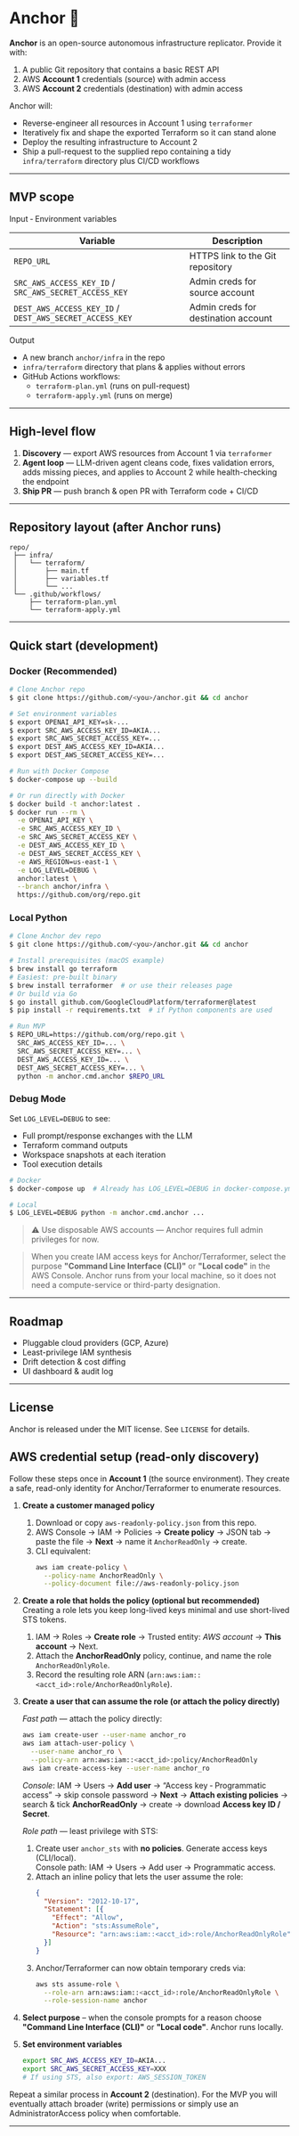 # Anchor 🚢

**Anchor** is an open-source autonomous infrastructure replicator.  Provide it with:

1. A public Git repository that contains a basic REST API
2. AWS **Account 1** credentials (source) with admin access
3. AWS **Account 2** credentials (destination) with admin access

Anchor will:

* Reverse-engineer all resources in Account 1 using `terraformer`
* Iteratively fix and shape the exported Terraform so it can stand alone
* Deploy the resulting infrastructure to Account 2
* Ship a pull-request to the supplied repo containing a tidy `infra/terraform` directory plus CI/CD workflows

---
## MVP scope

Input ‑ Environment variables

| Variable | Description |
|----------|-------------|
| `REPO_URL` | HTTPS link to the Git repository |
| `SRC_AWS_ACCESS_KEY_ID` / `SRC_AWS_SECRET_ACCESS_KEY` | Admin creds for source account |
| `DEST_AWS_ACCESS_KEY_ID` / `DEST_AWS_SECRET_ACCESS_KEY` | Admin creds for destination account |

Output

* A new branch `anchor/infra` in the repo
* `infra/terraform` directory that plans & applies without errors
* GitHub Actions workflows:
  * `terraform-plan.yml` (runs on pull-request)
  * `terraform-apply.yml` (runs on merge)

---
## High-level flow

1. **Discovery** — export AWS resources from Account 1 via `terraformer`
2. **Agent loop** — LLM-driven agent cleans code, fixes validation errors, adds missing pieces, and applies to Account 2 while health-checking the endpoint
3. **Ship PR** — push branch & open PR with Terraform code + CI/CD

---
## Repository layout (after Anchor runs)

```text
repo/
 ├── infra/
 │   └── terraform/
 │       ├── main.tf
 │       ├── variables.tf
 │       └── ...
 └── .github/workflows/
     ├── terraform-plan.yml
     └── terraform-apply.yml
```

---
## Quick start (development)

### Docker (Recommended)

```bash
# Clone Anchor repo
$ git clone https://github.com/<you>/anchor.git && cd anchor

# Set environment variables
$ export OPENAI_API_KEY=sk-...
$ export SRC_AWS_ACCESS_KEY_ID=AKIA...
$ export SRC_AWS_SECRET_ACCESS_KEY=...
$ export DEST_AWS_ACCESS_KEY_ID=AKIA...
$ export DEST_AWS_SECRET_ACCESS_KEY=...

# Run with Docker Compose
$ docker-compose up --build

# Or run directly with Docker
$ docker build -t anchor:latest .
$ docker run --rm \
  -e OPENAI_API_KEY \
  -e SRC_AWS_ACCESS_KEY_ID \
  -e SRC_AWS_SECRET_ACCESS_KEY \
  -e DEST_AWS_ACCESS_KEY_ID \
  -e DEST_AWS_SECRET_ACCESS_KEY \
  -e AWS_REGION=us-east-1 \
  -e LOG_LEVEL=DEBUG \
  anchor:latest \
  --branch anchor/infra \
  https://github.com/org/repo.git
```

### Local Python

```bash
# Clone Anchor dev repo
$ git clone https://github.com/<you>/anchor.git && cd anchor

# Install prerequisites (macOS example)
$ brew install go terraform
# Easiest: pre-built binary
$ brew install terraformer  # or use their releases page
# Or build via Go
$ go install github.com/GoogleCloudPlatform/terraformer@latest
$ pip install -r requirements.txt  # if Python components are used

# Run MVP
$ REPO_URL=https://github.com/org/repo.git \
  SRC_AWS_ACCESS_KEY_ID=... \
  SRC_AWS_SECRET_ACCESS_KEY=... \
  DEST_AWS_ACCESS_KEY_ID=... \
  DEST_AWS_SECRET_ACCESS_KEY=... \
  python -m anchor.cmd.anchor $REPO_URL
```

### Debug Mode

Set `LOG_LEVEL=DEBUG` to see:
- Full prompt/response exchanges with the LLM
- Terraform command outputs
- Workspace snapshots at each iteration
- Tool execution details

```bash
# Docker
$ docker-compose up  # Already has LOG_LEVEL=DEBUG in docker-compose.yml

# Local
$ LOG_LEVEL=DEBUG python -m anchor.cmd.anchor ...
```

> ⚠️  Use disposable AWS accounts — Anchor requires full admin privileges for now.

> When you create IAM access keys for Anchor/Terraformer, select the purpose **"Command Line Interface (CLI)"** or **"Local code"** in the AWS Console. Anchor runs from your local machine, so it does not need a compute-service or third-party designation.

---
## Roadmap

* Pluggable cloud providers (GCP, Azure)
* Least-privilege IAM synthesis
* Drift detection & cost diffing
* UI dashboard & audit log

---
## License

Anchor is released under the MIT license. See `LICENSE` for details.

## AWS credential setup (read-only discovery)

Follow these steps once in **Account 1** (the source environment). They create a safe, read-only identity for Anchor/Terraformer to enumerate resources.

1. **Create a customer managed policy**
   1. Download or copy `aws-readonly-policy.json` from this repo.
   2. AWS Console → IAM → Policies → **Create policy** → JSON tab → paste the file → **Next** → name it `AnchorReadOnly` → create.
   3. CLI equivalent:
      ```bash
      aws iam create-policy \
        --policy-name AnchorReadOnly \
        --policy-document file://aws-readonly-policy.json
      ```

2. **Create a role that holds the policy (optional but recommended)**
   Creating a role lets you keep long-lived keys minimal and use short-lived STS tokens.

   1. IAM → Roles → **Create role** → Trusted entity: _AWS account_ → **This account** → Next.
   2. Attach the **AnchorReadOnly** policy, continue, and name the role `AnchorReadOnlyRole`.
   3. Record the resulting role ARN (`arn:aws:iam::<acct_id>:role/AnchorReadOnlyRole`).

3. **Create a user that can assume the role (or attach the policy directly)**

   *Fast path* — attach the policy directly:
   ```bash
   aws iam create-user --user-name anchor_ro
   aws iam attach-user-policy \
     --user-name anchor_ro \
     --policy-arn arn:aws:iam::<acct_id>:policy/AnchorReadOnly
   aws iam create-access-key --user-name anchor_ro
   ```
   _Console_: IAM → Users → **Add user** → “Access key ‑ Programmatic access” → skip console password → **Next** → **Attach existing policies** → search & tick **AnchorReadOnly** → create → download **Access key ID / Secret**.

   *Role path* — least privilege with STS:
   1. Create user `anchor_sts` with **no policies**. Generate access keys (CLI/local).  
      Console path: IAM → Users → Add user → Programmatic access.
   2. Attach an inline policy that lets the user assume the role:
      ```json
      {
        "Version": "2012-10-17",
        "Statement": [{
          "Effect": "Allow",
          "Action": "sts:AssumeRole",
          "Resource": "arn:aws:iam::<acct_id>:role/AnchorReadOnlyRole"
        }]
      }
      ```
   3. Anchor/Terraformer can now obtain temporary creds via:
      ```bash
      aws sts assume-role \
        --role-arn arn:aws:iam::<acct_id>:role/AnchorReadOnlyRole \
        --role-session-name anchor
      ```

4. **Select purpose** – when the console prompts for a reason choose **"Command Line Interface (CLI)"** or **"Local code"**. Anchor runs locally.

5. **Set environment variables**
   ```bash
   export SRC_AWS_ACCESS_KEY_ID=AKIA...
   export SRC_AWS_SECRET_ACCESS_KEY=XXX
   # If using STS, also export: AWS_SESSION_TOKEN
   ```

Repeat a similar process in **Account 2** (destination). For the MVP you will eventually attach broader (write) permissions or simply use an AdministratorAccess policy when comfortable.

--- 